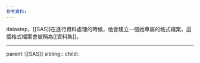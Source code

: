 ```yaml
---
參考資料:
---
```

datastep，[[SAS]]在進行資料處理的時候，他會建立一個她專屬的格式檔案，這個格式檔案會被稱為[[資料集]]。
- - -
parent::[[SAS]]
sibling::
child::